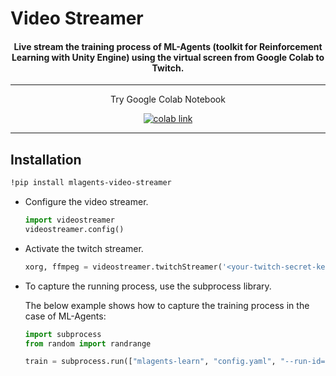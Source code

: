 # Video Streamer

<h4 align="center">
    Live stream the training process of ML-Agents (toolkit for Reinforcement Learning with Unity Engine) using the virtual screen from Google Colab to Twitch.
</h4>

---

<div align="center">
    <p>Try Google Colab Notebook</p>
    <p>
        <a href="https://colab.research.google.com/github/dhyeythumar/mlagents-video-streamer/blob/v1.0/Streaming ML-Agents from Colab -v1.0.ipynb">
          <img alt="colab link" src="https://colab.research.google.com/assets/colab-badge.svg" />
        </a>
    </p>
</div>

---

## Installation

```bash
!pip install mlagents-video-streamer
```

-   Configure the video streamer.

    ```python
    import videostreamer
    videostreamer.config()
    ```

-   Activate the twitch streamer.

    ```python
    xorg, ffmpeg = videostreamer.twitchStreamer('<your-twitch-secret-key>')
    ```

-   To capture the running process, use the subprocess library.

    The below example shows how to capture the training process in the case of ML-Agents:

    ```python
    import subprocess
    from random import randrange

    train = subprocess.run(["mlagents-learn", "config.yaml", "--run-id=train-1", "--env=3DBall_example/3DBall.x86_64", "--base-port=" + str(randrange(9000, 9999))], cwd="/content/", stdout=subprocess.PIPE)
    ```
